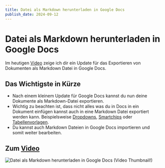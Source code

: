 ```yaml
---
title: Datei als Markdown herunterladen in Google Docs
publish_date: 2024-09-12
---
```


# Datei als Markdown herunterladen in Google Docs

Im heutigen [Video](https://youtu.be/py3t8MSkr4g) zeige ich dir ein Update für das Exportieren von Dokumenten als Markdown Datei in Google Docs. 

## Das Wichtigste in Kürze

- Nach einem kleinem Update für Google Docs kannst du nun deine Dokumente als Markdown-Datei exportieren.
- Wichtig zu beachten ist, dass nicht alles was du in Docs in ein Dokument einfügen kannst auch in eine Markdown Datei exportiert werden kann. Beispielsweise [Dropdowns](https://youtu.be/QjiS5GBr2FU), [Smartchips](https://youtu.be/urHaQcMeOVA) oder [Tabellenvorlagen](https://youtu.be/geAHLaOMjmE).
- Du kannst auch Markdown Dateien in Google Docs importieren und somit weiter bearbeiten.

## Zum [Video](https://youtu.be/py3t8MSkr4g)

![Datei als Markdown herunterladen in Google Docs (Video Thumbnail!)](../../thumbnails/Fertig638.jpg "Datei als Markdown herunterladen in Google Docs (Video Thumbnail!)")